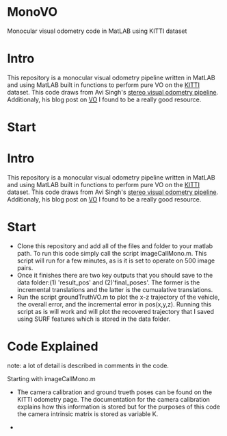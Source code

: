 # MonoVO
Monocular visual odometry code in MatLAB using KITTI dataset

# Intro
This repository is a monocular visual odometry pipeline written in MatLAB and using MatLAB built in functions to perform pure VO on the [KITTI](http://www.cvlibs.net/datasets/kitti/eval_odometry.php) dataset. This code draws from Avi Singh's [stereo visual odometry pipeline](https://github.com/avisingh599/vo-howard08/blob/master/README.md). Additionaly, his blog post on [VO](https://avisingh599.github.io/vision/visual-odometry-full/) I found to be a really good resource.

# Start


# Intro
This repository is a monocular visual odometry pipeline written in MatLAB and using MatLAB built in functions to perform pure VO on the [KITTI](http://www.cvlibs.net/datasets/kitti/eval_odometry.php) dataset. This code draws from Avi Singh's [stereo visual odometry pipeline](https://github.com/avisingh599/vo-howard08/blob/master/README.md). Additionaly, his blog post on [VO](https://avisingh599.github.io/vision/visual-odometry-full/) I found to be a really good resource.

# Start
+ Clone this repository and add all of the files and folder to your matlab path. To run this code simply call the script imageCallMono.m. This script will run for a few minutes, as is it is set to operate on 500 image pairs. 
+ Once it finishes there are two key outputs that you should save to the data folder:(1) 'result_pos' and (2)'final_poses'. The former is the incremental translations and the latter is the cumualative translations. 
+ Run the script groundTruthVO.m to plot the x-z trajectory of the vehicle, the overall error, and the incremental error in pos(x,y,z). Running this script as is will work and will plot the recovered trajectory that I saved using SURF features which is stored in the data folder. 

# Code Explained
note: a lot of detail is described in comments in the code.

Starting with imageCallMono.m

+ The camera calibration and ground trueth poses can be found on the KITTI odometry page. The documentation for the camera calibration explains how this information is stored but for the purposes of this code the camera intrinsic matrix is stored as variable K. 

+
